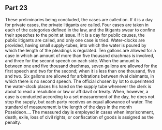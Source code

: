 ## Part 23

These preliminaries being concluded, the cases are called on.
If it is a day for private cases, the private litigants are called.
Four cases are taken in each of the categories defined in the law, and the litigants swear to confine their speeches to the point at issue.
If it is a day for public causes, the public litigants are called, and only one case is tried.
Water-clocks are provided, having small supply-tubes, into which the water is poured by which the length of the pleadings is regulated.
Ten gallons are allowed for a case in which an amount of more than five thousand drachmas is involved, and three for the second speech on each side.
When the amount is between one and five thousand drachmas, seven gallons are allowed for the first speech and two for the second; when it is less than one thousand, five and two.
Six gallons are allowed for arbitrations between rival claimants, in which there is no second speech.
The official chosen by lot to superintend the water-clock places his hand on the supply tube whenever the clerk is about to read a resolution or law or affidavit or treaty.
When, however, a case is conducted according to a set measurement of the day, he does not stop the supply, but each party receives an equal allowance of water.
The standard of measurement is the length of the days in the month Poseideon....
The measured day is employed in cases when imprisonment, death, exile, loss of civil rights, or confiscation of goods is assigned as the penalty.

